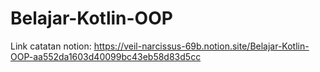 # Belajar-Kotlin-OOP

Link catatan notion:
https://veil-narcissus-69b.notion.site/Belajar-Kotlin-OOP-aa552da1603d40099bc43eb58d83d5cc
